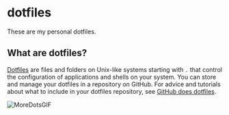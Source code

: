 # dotfiles

These are my personal dotfiles.

## What are dotfiles?
[Dotfiles](https://docs.github.com/en/codespaces/customizing-your-codespace/personalizing-codespaces-for-your-account#dotfiles) are files and folders on Unix-like systems starting with `.` that control the configuration of applications and shells on your system. You can store and manage your dotfiles in a repository on GitHub. For advice and tutorials about what to include in your dotfiles repository, see [GitHub does dotfiles](https://dotfiles.github.io/).

![MoreDotsGIF](https://user-images.githubusercontent.com/22425467/155827050-11e6d515-1c0e-44bd-ae9e-a29bbe7472ba.gif)
